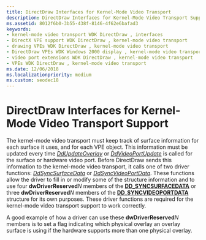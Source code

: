 ```yaml
---
title: DirectDraw Interfaces for Kernel-Mode Video Transport
description: DirectDraw Interfaces for Kernel-Mode Video Transport Support
ms.assetid: 8012f6b0-3b55-438f-8146-4f62e6bafad3
keywords:
- kernel-mode video transport WDK DirectDraw , interfaces
- DirectX VPE support WDK DirectDraw , kernel-mode video transport
- drawing VPEs WDK DirectDraw , kernel-mode video transport
- DirectDraw VPEs WDK Windows 2000 display , kernel-mode video transport
- video port extensions WDK DirectDraw , kernel-mode video transport
- VPEs WDK DirectDraw , kernel-mode video transport
ms.date: 12/06/2018
ms.localizationpriority: medium
ms.custom: seodec18
---
```


# DirectDraw Interfaces for Kernel-Mode Video Transport Support

The kernel-mode video transport must keep track of surface information for each surface it uses, and for each VPE object. This information must be updated every time [*DdUpdateOverlay*](/windows/win32/api/ddrawint/nc-ddrawint-pdd_surfcb_updateoverlay) or [*DdVideoPortUpdate*](/windows/win32/api/ddrawint/nc-ddrawint-pdd_vportcb_update) is called for the surface or hardware video port. Before DirectDraw sends this information to the kernel-mode video transport, it calls one of two driver functions: [*DdSyncSurfaceData*](/windows/win32/api/ddrawint/nc-ddrawint-pdd_kernelcb_syncsurface) or [*DdSyncVideoPortData*](/windows/win32/api/ddrawint/nc-ddrawint-pdd_kernelcb_syncvideoport). These functions allow the driver to fill in or modify some of the structure information and to use four **dwDriverReserved**_N_ members of the [**DD\_SYNCSURFACEDATA**](/windows/win32/api/ddrawint/ns-ddrawint-_dd_syncsurfacedata) or three **dwDriverReserved**_N_ members of the [**DD\_SYNCVIDEOPORTDATA**](/windows/win32/api/ddrawint/ns-ddrawint-_dd_syncvideoportdata) structure for its own purposes. These driver functions are required for the kernel-mode video transport support to work correctly.

A good example of how a driver can use these **dwDriverReserved**_N_ members is to set a flag indicating which physical overlay an overlay surface is using if the hardware supports more than one physical overlay.

 

